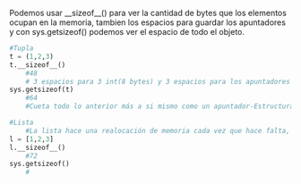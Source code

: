 Podemos usar \_\_sizeof\_\_() para ver la cantidad de bytes que los elementos ocupan en la memoria, tambien los espacios para guardar los apuntadores y con sys.getsizeof() podemos ver el espacio de todo el objeto.

```python
#Tupla
t = (1,2,3)
t.__sizeof__()
	#48
	# 3 espacios para 3 int(8 bytes) y 3 espacios para los apuntadores de 8 bytes
sys.getsizeof(t)
	#64
	#Cueta todo lo anterior más a si mismo como un apuntador-Estructura de datos

#Lista
	#La lista hace una realocación de memoria cada vez que hace falta, pero tambien alloca memoria de más.
l = [1,2,3]
l.__sizeof__()
	#72
sys.getsizeof()
	#
```